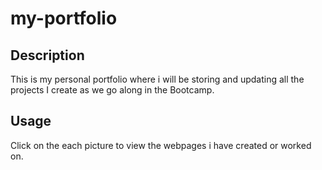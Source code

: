 # my-portfolio

## Description

This is my personal portfolio where i will be storing and updating all the projects I create as we go along in the Bootcamp.

## Usage

Click on the each picture to view the webpages i have created or worked on. 